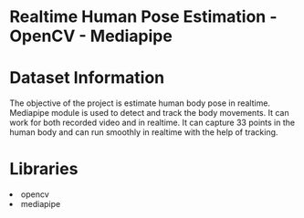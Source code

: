 # Realtime Human Pose Estimation - OpenCV - Mediapipe

# Dataset Information

The objective of the project is estimate human body pose in realtime. Mediapipe module is used to detect and track the body movements. It can work for both recorded video and in realtime. It can capture 33 points in the human body and can run smoothly in realtime with the help of tracking.


# Libraries

<li>opencv
<li>mediapipe
